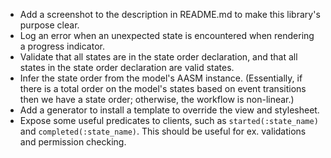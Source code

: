 - Add a screenshot to the description in README.md to make this library's purpose clear.
- Log an error when an unexpected state is encountered when rendering
  a progress indicator.
- Validate that all states are in the state order declaration, and that
  all states in the state order declaration are valid states.
- Infer the state order from the model's AASM instance. (Essentially,
  if there is a total order on the model's states based on event transitions
  then we have a state order; otherwise, the workflow is non-linear.)
- Add a generator to install a template to override the view and stylesheet.
- Expose some useful predicates to clients, such as `started(:state_name)` and
  `completed(:state_name)`. This should be useful for ex. validations and
  permission checking.
